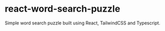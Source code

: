 # react-word-search-puzzle
Simple word search puzzle built using React, TailwindCSS and Typescript.
